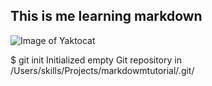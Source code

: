 ## This is me learning markdown 
![Image of Yaktocat](https://octodex.github.com/images/yaktocat.png)

$ git init
Initialized empty Git repository in /Users/skills/Projects/markdowmtutorial/.git/
